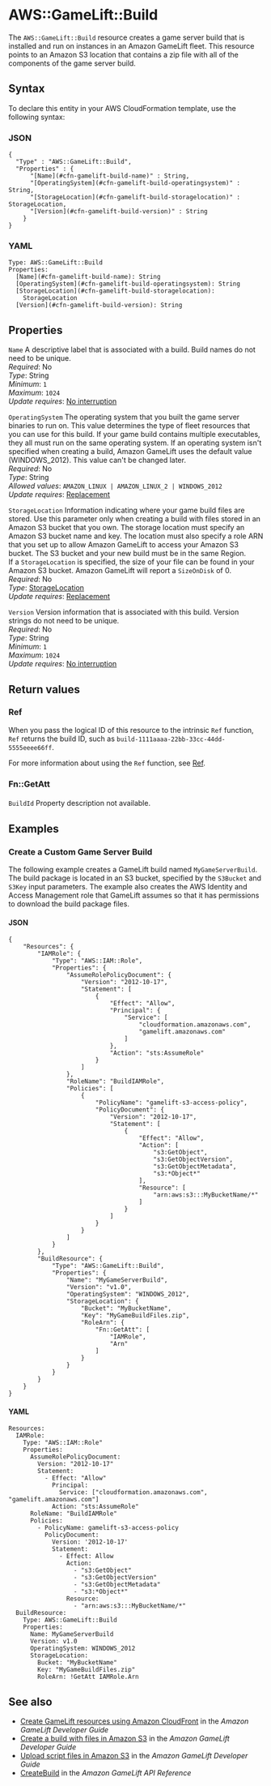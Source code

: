 # AWS::GameLift::Build<a name="aws-resource-gamelift-build"></a>

The `AWS::GameLift::Build` resource creates a game server build that is installed and run on instances in an Amazon GameLift fleet\. This resource points to an Amazon S3 location that contains a zip file with all of the components of the game server build\.

## Syntax<a name="aws-resource-gamelift-build-syntax"></a>

To declare this entity in your AWS CloudFormation template, use the following syntax:

### JSON<a name="aws-resource-gamelift-build-syntax.json"></a>

```
{
  "Type" : "AWS::GameLift::Build",
  "Properties" : {
      "[Name](#cfn-gamelift-build-name)" : String,
      "[OperatingSystem](#cfn-gamelift-build-operatingsystem)" : String,
      "[StorageLocation](#cfn-gamelift-build-storagelocation)" : StorageLocation,
      "[Version](#cfn-gamelift-build-version)" : String
    }
}
```

### YAML<a name="aws-resource-gamelift-build-syntax.yaml"></a>

```
Type: AWS::GameLift::Build
Properties: 
  [Name](#cfn-gamelift-build-name): String
  [OperatingSystem](#cfn-gamelift-build-operatingsystem): String
  [StorageLocation](#cfn-gamelift-build-storagelocation): 
    StorageLocation
  [Version](#cfn-gamelift-build-version): String
```

## Properties<a name="aws-resource-gamelift-build-properties"></a>

`Name`  <a name="cfn-gamelift-build-name"></a>
A descriptive label that is associated with a build\. Build names do not need to be unique\.  
*Required*: No  
*Type*: String  
*Minimum*: `1`  
*Maximum*: `1024`  
*Update requires*: [No interruption](https://docs.aws.amazon.com/AWSCloudFormation/latest/UserGuide/using-cfn-updating-stacks-update-behaviors.html#update-no-interrupt)

`OperatingSystem`  <a name="cfn-gamelift-build-operatingsystem"></a>
The operating system that you built the game server binaries to run on\. This value determines the type of fleet resources that you can use for this build\. If your game build contains multiple executables, they all must run on the same operating system\. If an operating system isn't specified when creating a build, Amazon GameLift uses the default value \(WINDOWS\_2012\)\. This value can't be changed later\.  
*Required*: No  
*Type*: String  
*Allowed values*: `AMAZON_LINUX | AMAZON_LINUX_2 | WINDOWS_2012`  
*Update requires*: [Replacement](https://docs.aws.amazon.com/AWSCloudFormation/latest/UserGuide/using-cfn-updating-stacks-update-behaviors.html#update-replacement)

`StorageLocation`  <a name="cfn-gamelift-build-storagelocation"></a>
Information indicating where your game build files are stored\. Use this parameter only when creating a build with files stored in an Amazon S3 bucket that you own\. The storage location must specify an Amazon S3 bucket name and key\. The location must also specify a role ARN that you set up to allow Amazon GameLift to access your Amazon S3 bucket\. The S3 bucket and your new build must be in the same Region\.  
If a `StorageLocation` is specified, the size of your file can be found in your Amazon S3 bucket\. Amazon GameLift will report a `SizeOnDisk` of 0\.   
*Required*: No  
*Type*: [StorageLocation](aws-properties-gamelift-build-storagelocation.md)  
*Update requires*: [Replacement](https://docs.aws.amazon.com/AWSCloudFormation/latest/UserGuide/using-cfn-updating-stacks-update-behaviors.html#update-replacement)

`Version`  <a name="cfn-gamelift-build-version"></a>
Version information that is associated with this build\. Version strings do not need to be unique\.  
*Required*: No  
*Type*: String  
*Minimum*: `1`  
*Maximum*: `1024`  
*Update requires*: [No interruption](https://docs.aws.amazon.com/AWSCloudFormation/latest/UserGuide/using-cfn-updating-stacks-update-behaviors.html#update-no-interrupt)

## Return values<a name="aws-resource-gamelift-build-return-values"></a>

### Ref<a name="aws-resource-gamelift-build-return-values-ref"></a>

 When you pass the logical ID of this resource to the intrinsic `Ref` function, `Ref` returns the build ID, such as `build-1111aaaa-22bb-33cc-44dd-5555eeee66ff`\.

For more information about using the `Ref` function, see [Ref](https://docs.aws.amazon.com/AWSCloudFormation/latest/UserGuide/intrinsic-function-reference-ref.html)\.

### Fn::GetAtt<a name="aws-resource-gamelift-build-return-values-fn--getatt"></a>

#### <a name="aws-resource-gamelift-build-return-values-fn--getatt-fn--getatt"></a>

`BuildId`  <a name="BuildId-fn::getatt"></a>
Property description not available\.

## Examples<a name="aws-resource-gamelift-build--examples"></a>

### Create a Custom Game Server Build<a name="aws-resource-gamelift-build--examples--Create_a_Custom_Game_Server_Build"></a>

The following example creates a GameLift build named `MyGameServerBuild`\. The build package is located in an S3 bucket, specified by the `S3Bucket` and `S3Key` input parameters\. The example also creates the AWS Identity and Access Management role that GameLift assumes so that it has permissions to download the build package files\.

#### JSON<a name="aws-resource-gamelift-build--examples--Create_a_Custom_Game_Server_Build--json"></a>

```
{
    "Resources": {
        "IAMRole": {
            "Type": "AWS::IAM::Role",
            "Properties": {
                "AssumeRolePolicyDocument": {
                    "Version": "2012-10-17",
                    "Statement": [
                        {
                            "Effect": "Allow",
                            "Principal": {
                                "Service": [
                                    "cloudformation.amazonaws.com",
                                    "gamelift.amazonaws.com"
                                ]
                            },
                            "Action": "sts:AssumeRole"
                        }
                    ]
                },
                "RoleName": "BuildIAMRole",
                "Policies": [
                    {
                        "PolicyName": "gamelift-s3-access-policy",
                        "PolicyDocument": {
                            "Version": "2012-10-17",
                            "Statement": [
                                {
                                    "Effect": "Allow",
                                    "Action": [
                                        "s3:GetObject",
                                        "s3:GetObjectVersion",
                                        "s3:GetObjectMetadata",
                                        "s3:*Object*"
                                    ],
                                    "Resource": [
                                        "arn:aws:s3:::MyBucketName/*"
                                    ]
                                }
                            ]
                        }
                    }
                ]
            }
        },
        "BuildResource": {
            "Type": "AWS::GameLift::Build",
            "Properties": {
                "Name": "MyGameServerBuild",
                "Version": "v1.0",
                "OperatingSystem": "WINDOWS_2012",
                "StorageLocation": {
                    "Bucket": "MyBucketName",
                    "Key": "MyGameBuildFiles.zip",
                    "RoleArn": {
                        "Fn::GetAtt": [
                            "IAMRole",
                            "Arn"
                        ]
                    }
                }
            }
        }
    }
}
```

#### YAML<a name="aws-resource-gamelift-build--examples--Create_a_Custom_Game_Server_Build--yaml"></a>

```
Resources:
  IAMRole:
    Type: "AWS::IAM::Role"
    Properties:
      AssumeRolePolicyDocument:
        Version: "2012-10-17"
        Statement:
          - Effect: "Allow"
            Principal:
              Service: ["cloudformation.amazonaws.com", "gamelift.amazonaws.com"]
            Action: "sts:AssumeRole"
      RoleName: "BuildIAMRole"
      Policies:
        - PolicyName: gamelift-s3-access-policy
          PolicyDocument:
            Version: '2012-10-17'
            Statement:
              - Effect: Allow
                Action:
                  - "s3:GetObject"
                  - "s3:GetObjectVersion"
                  - "s3:GetObjectMetadata"
                  - "s3:*Object*"
                Resource:
                  - "arn:aws:s3:::MyBucketName/*"
  BuildResource:
    Type: AWS::GameLift::Build
    Properties:
      Name: MyGameServerBuild
      Version: v1.0
      OperatingSystem: WINDOWS_2012
      StorageLocation:
        Bucket: "MyBucketName"
        Key: "MyGameBuildFiles.zip"        
        RoleArn: !GetAtt IAMRole.Arn
```

## See also<a name="aws-resource-gamelift-build--seealso"></a>
+ [ Create GameLift resources using Amazon CloudFront](https://docs.aws.amazon.com/gamelift/latest/developerguide/resources-cloudformation.html) in the *Amazon GameLift Developer Guide*
+ [ Create a build with files in Amazon S3](https://docs.aws.amazon.com/gamelift/latest/developerguide/gamelift-build-cli-uploading.html#gamelift-build-cli-uploading-create-build) in the *Amazon GameLift Developer Guide*
+ [ Upload script files in Amazon S3](https://docs.aws.amazon.com/gamelift/latest/developerguide/realtime-script-uploading.html#realtime-script-uploading-s3) in the *Amazon GameLift Developer Guide*
+  [CreateBuild](https://docs.aws.amazon.com/gamelift/latest/apireference/API_CreateBuild.html) in the *Amazon GameLift API Reference* 

